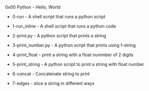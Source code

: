 0x00 Python - Hello, World


- 0-run - A shell script that runs a python script


- 1-run_inline - A shell script that runs a python code


- 2-print.py - A python script that prints a string


- 3-print_number.py - A python script that prints using f-string


- 4-print_float - print a string with a float nummber of 2 digits


- 5-print_string - A python script to print a string with float number


- 6-concat - Concatenate string to print


- 7-edges - slice a string in different ways


